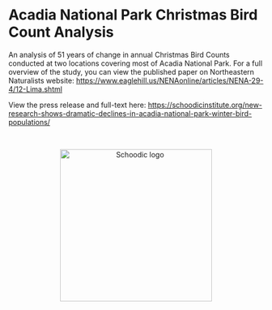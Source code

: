 # Acadia National Park Christmas Bird Count Analysis

An analysis of 51 years of change in annual Christmas Bird Counts conducted at two locations covering most of Acadia National Park. For a full overview of the study, you can view the published paper on Northeastern Naturalists website: https://www.eaglehill.us/NENAonline/articles/NENA-29-4/12-Lima.shtml

View the press release and full-text here: https://schoodicinstitute.org/new-research-shows-dramatic-declines-in-acadia-national-park-winter-bird-populations/

<br>

<p align="center">
  <img src="https://github.com/Kylelima21/r_workshop/assets/97795211/f60eaa04-faeb-490d-8997-3bd7a9aafd5a" alt="Schoodic logo" width="300px" margin-left="auto" margin-right="auto"/>
</p>
